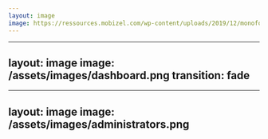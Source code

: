 ```yaml
---
layout: image
image: https://ressources.mobizel.com/wp-content/uploads/2019/12/monofony-banner-mobizel-2048x707.png
---
```


---
layout: image
image: /assets/images/dashboard.png
transition: fade
---

---
layout: image
image: /assets/images/administrators.png
---
